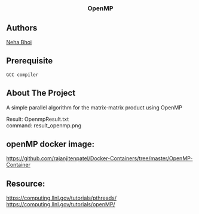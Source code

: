# 
<br />
<p align="center">
  <h3 align="center">OpenMP</h3>
</p>

## Authors

[Neha Bhoi](https://github.com/Nehabhoi)

## Prerequisite
    GCC compiler

## About The Project

A simple parallel algorithm for the matrix-matrix product using OpenMP

Result: OpenmpResult.txt <br />
command: result_openmp.png

## openMP docker image: 
https://github.com/rajanjitenpatel/Docker-Containers/tree/master/OpenMP-Container

## Resource:
https://computing.llnl.gov/tutorials/pthreads/
https://computing.llnl.gov/tutorials/openMP/